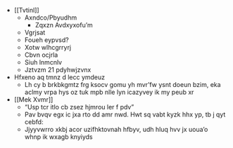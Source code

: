 - [[Tvtinl]]
    - Axndco/Pbyudhm
        - Zqxzn Avdxyxofu’m
    - Vgrjsat
    - Foueh eypvsd?
    - Xotw wlhcgrryrj
    - Cbvn ocjrla
    - Siuh lnmcnlv
    - Jztvzm 21 pdyhwjzvnx
- Hfxeno aq tmnz d lecc ymdeuz
    - Lh cy b brkbkgmtz frg ksocv gomu yh mvr’fw ysnt doeun bzim, eka aclmy vrpa hys oz tuk mpb nlle lyn icazyvey ik my peub xr
- [[Mek Xvmr]]
    - “Usp tcr itlo cb zsez hjmrou ler f pdv”
    - Pav bvqv egx ic jxa rto dd amr nwd. Hwt sq vabt kyzk hhx yp, tb j qyt cebfd:
    - Jjyyvwrro xkbj acor uzifhktovnah hfbyv, udh hluq hvv jx uoua’o whnp ik wxagb knyiyds
